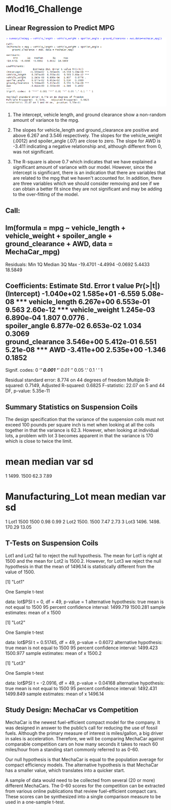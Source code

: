 # Mod16_Challenge

## Linear Regression to Predict MPG

![Multiple Linear Regression Image](multiple_linear_regression.png)

1. The intercept, vehicle length, and ground clearance show a non-random amount of variance to the mpg.  

2. The slopes for vehicle_length and ground_clearance are positive and above 6.267 and 3.546 respectively.  The slopes for the vehicle_weight (.0012) and spoiler_angle (.07) are close to zero.  The slope for AWD is -3.411 indicating a negative relationship and, although different from 0, was not significant. 

3. The R-square is above 0.7 which indicates that we have explained a significant amount of variance with our model.  However, since the intercept is significant, there is an indication that there are variables that are related to the mpg that we haven't accounted for.  In addition, there are three variables which we should consider removing and see if we can obtain a better fit since they are not significant and may be adding to the over-fitting of the model. 

Call:
--
lm(formula = mpg ~ vehicle_length + vehicle_weight + spoiler_angle + 
    ground_clearance + AWD, data = MechaCar_mpg)
--
Residuals:
     Min       1Q   Median       3Q      Max 
-19.4701  -4.4994  -0.0692   5.4433  18.5849

Coefficients:
                   Estimate Std. Error t value Pr(>|t|)    
(Intercept)      -1.040e+02  1.585e+01  -6.559 5.08e-08 ***
vehicle_length    6.267e+00  6.553e-01   9.563 2.60e-12 ***
vehicle_weight    1.245e-03  6.890e-04   1.807   0.0776 .  
spoiler_angle     6.877e-02  6.653e-02   1.034   0.3069    
ground_clearance  3.546e+00  5.412e-01   6.551 5.21e-08 ***
AWD              -3.411e+00  2.535e+00  -1.346   0.1852    
---
Signif. codes:  0 ‘***’ 0.001 ‘**’ 0.01 ‘*’ 0.05 ‘.’ 0.1 ‘ ’ 1

Residual standard error: 8.774 on 44 degrees of freedom
Multiple R-squared:  0.7149,  Adjusted R-squared:  0.6825 
F-statistic: 22.07 on 5 and 44 DF,  p-value: 5.35e-11

## Summary Statistics on Suspension Coils

The design specification that the variance of the suspension coils must not exceed 100 pounds per square inch is met when looking at all the coils together in that the variance is 62.3.  However, when looking at individual lots, a problem with lot 3 becomes apparent in that the variance is 170 which is close to twice the limit.

   mean median   var    sd
==========================
1 1499.   1500  62.3  7.89

 Manufacturing_Lot  mean  median   var     sd
===============================================
1 Lot1              1500   1500    0.98   0.99 
2 Lot2              1500.  1500    7.47   2.73 
3 Lot3              1496.  1498. 170.29  13.05  

## T-Tests on Suspension Coils

Lot1 and Lot2 fail to reject the null hypothesis. The mean for Lot1 is right at 1500 and the mean for Lot2 is 1500.2. However, for Lot3 we reject the null hypothesis in that the mean of 1496.14 is statistically different from the value of 1500.

[1] "Lot1"

   One Sample t-test

data:  lot$PSI
t = 0, df = 49, p-value = 1
alternative hypothesis: true mean is not equal to 1500
95 percent confidence interval:
 1499.719 1500.281
sample estimates:
mean of x 
     1500 

[1] "Lot2"

   One Sample t-test

data:  lot$PSI
t = 0.51745, df = 49, p-value = 0.6072
alternative hypothesis: true mean is not equal to 1500
95 percent confidence interval:
 1499.423 1500.977
sample estimates:
mean of x 
   1500.2 

[1] "Lot3"

   One Sample t-test

data:  lot$PSI
t = -2.0916, df = 49, p-value = 0.04168
alternative hypothesis: true mean is not equal to 1500
95 percent confidence interval:
 1492.431 1499.849
sample estimates:
mean of x 
  1496.14 

## Study Design: MechaCar vs Competition

MechaCar is the newest fuel-efficient compact model for the company.  It was designed in answer to the public’s call for reducing the use of fossil fuels.  Although the primary measure of interest is miles/gallon, a big driver in sales is acceleration.  Therefore, we will be comparing MechaCar against comparable competition cars on how many seconds it takes to reach 60 miles/hour from a standing start commonly referred to as 0-60.

Our null hypothesis is that MechaCar is equal to the population average for compact efficiency models.  The alternative hypothesis is that MechaCar has a smaller value, which translates into a quicker start.  

A sample of data would need to be collected from several (20 or more) different MechaCars.  The 0-60 scores for the competition can be extracted from various online publications that review fuel-efficient compact cars. These scores can be synthesized into a single comparison measure to be used in a one-sample t-test.



